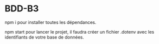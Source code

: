 # BDD-B3

npm i pour installer toutes les dépendances.

npm start pour lancer le projet, il faudra créer un fichier .dotenv avec les identifiants de votre base de données.

